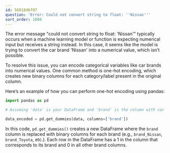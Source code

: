 ```yaml
---
id: 56018d6f07
question: 'Error: Could not convert string to float: ''Nissan'''
sort_order: 1000
---
```



The error message "could not convert string to float: 'Nissan'" typically occurs when a machine learning model or function is expecting numerical input but receives a string instead. In this case, it seems like the model is trying to convert the car brand 'Nissan' into a numerical value, which isn’t possible.

To resolve this issue, you can encode categorical variables like car brands into numerical values. One common method is one-hot encoding, which creates new binary columns for each category/label present in the original column.

Here’s an example of how you can perform one-hot encoding using pandas:

```python
import pandas as pd

# Assuming 'data' is your DataFrame and 'brand' is the column with car brands

data_encoded = pd.get_dummies(data, columns=['brand'])
```

In this code, `pd.get_dummies()` creates a new DataFrame where the `brand` column is replaced with binary columns for each brand (e.g., `brand_Nissan`, `brand_Toyota`, etc.). Each row in the DataFrame has a 1 in the column that corresponds to its brand and 0 in all other brand columns.
